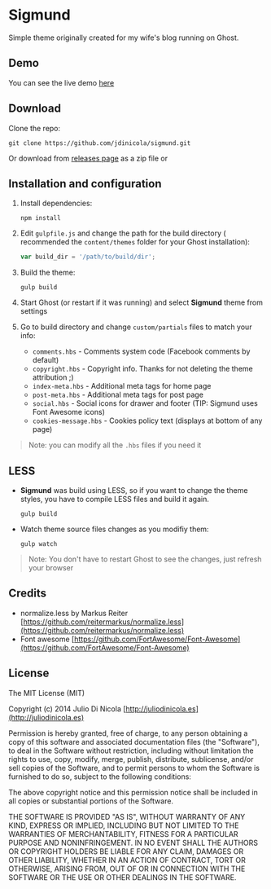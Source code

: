 # Sigmund

Simple theme originally created for my wife's blog running on Ghost.

## Demo

You can see the live demo [here](http://anacristinaruiz.com)

## Download

Clone the repo:
````
git clone https://github.com/jdinicola/sigmund.git
````

Or download from [releases page](https://github.com/jdinicola/sigmund/releases) as a zip file or 

## Installation and configuration

1. Install dependencies:
    ````
    npm install
    ````

2. Edit `gulpfile.js` and change the path for the build directory ( recommended the `content/themes` folder for your Ghost installation):
    ```` javascript
    var build_dir = '/path/to/build/dir';
    ````

3. Build the theme:
    ````
    gulp build
    ````

4. Start Ghost (or restart if it was running) and select **Sigmund** theme from settings

5. Go to build directory and change `custom/partials` files to match your info:
    * `comments.hbs` - Comments system code (Facebook comments by default)
    * `copyright.hbs` - Copyright info. Thanks for not deleting the theme attribution ;)
    * `index-meta.hbs` - Additional meta tags for home page
    * `post-meta.hbs` - Additional meta tags for post page
    * `social.hbs` - Social icons for drawer and footer (TIP: Sigmund uses Font Awesome icons)
    * `cookies-message.hbs` - Cookies policy text (displays at bottom of any page)

> Note: you can modify all the `.hbs` files if you need it

## LESS

* **Sigmund** was build using LESS, so if you want to change the theme styles, you have to compile LESS files and build it again.
    ````
    gulp build
    ````

* Watch theme source files changes as you modifiy them:
    ````
    gulp watch
    ````

> Note: You don't have to restart Ghost to see the changes, just refresh your browser

## Credits

* normalize.less by Markus Reiter [https://github.com/reitermarkus/normalize.less](https://github.com/reitermarkus/normalize.less)
* Font awesome [https://github.com/FortAwesome/Font-Awesome](https://github.com/FortAwesome/Font-Awesome)

## License

The MIT License (MIT)

Copyright (c) 2014 Julio Di Nicola [http://juliodinicola.es](http://juliodinicola.es)

Permission is hereby granted, free of charge, to any person obtaining a copy
of this software and associated documentation files (the "Software"), to deal
in the Software without restriction, including without limitation the rights
to use, copy, modify, merge, publish, distribute, sublicense, and/or sell
copies of the Software, and to permit persons to whom the Software is
furnished to do so, subject to the following conditions:

The above copyright notice and this permission notice shall be included in
all copies or substantial portions of the Software.

THE SOFTWARE IS PROVIDED "AS IS", WITHOUT WARRANTY OF ANY KIND, EXPRESS OR
IMPLIED, INCLUDING BUT NOT LIMITED TO THE WARRANTIES OF MERCHANTABILITY,
FITNESS FOR A PARTICULAR PURPOSE AND NONINFRINGEMENT. IN NO EVENT SHALL THE
AUTHORS OR COPYRIGHT HOLDERS BE LIABLE FOR ANY CLAIM, DAMAGES OR OTHER
LIABILITY, WHETHER IN AN ACTION OF CONTRACT, TORT OR OTHERWISE, ARISING FROM,
OUT OF OR IN CONNECTION WITH THE SOFTWARE OR THE USE OR OTHER DEALINGS IN
THE SOFTWARE.
